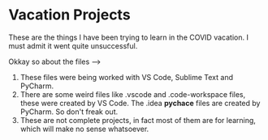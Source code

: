 # Vacation Projects
These are the things I have been trying to learn in the COVID vacation. I must admit it went quite unsuccessful.

Okkay so about the files -->
1. These files were being worked with VS Code, Sublime Text and PyCharm.
2. There are some weird files like .vscode and .code-workspace files, these were created by VS Code. The .idea __pychace__ files are created by PyCharm. So don't freak out.
3. These are not complete projects, in fact most of them are for learning, which will make no sense whatsoever.
